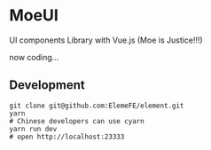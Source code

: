 # MoeUI

UI components Library with Vue.js (Moe is Justice!!!)

now coding...

## Development

``` shell
git clone git@github.com:ElemeFE/element.git
yarn
# Chinese developers can use cyarn
yarn run dev
# open http://localhost:23333
```
